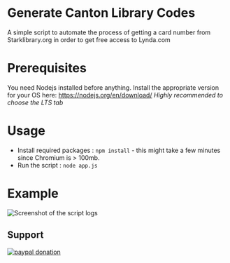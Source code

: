 # Generate Canton Library Codes
A simple script to automate the process of getting a card number from Starklibrary.org in order to get free access to Lynda.com

# Prerequisites
You need Nodejs installed before anything.
Install the appropriate version for your OS here: https://nodejs.org/en/download/
*Highly recommended to choose the LTS tab*
# Usage

- Install required packages : `npm install` - this might take a few minutes since Chromium is > 100mb.
- Run the script : `node app.js`

# Example

![Screenshot of the script logs](https://i.imgur.com/WIPEJdu.png)

## Support
[![paypal donation](https://icon-library.net/images/paypal-donate-icon/paypal-donate-icon-15.jpg)](https://www.paypal.me/sharlsherif/5)


